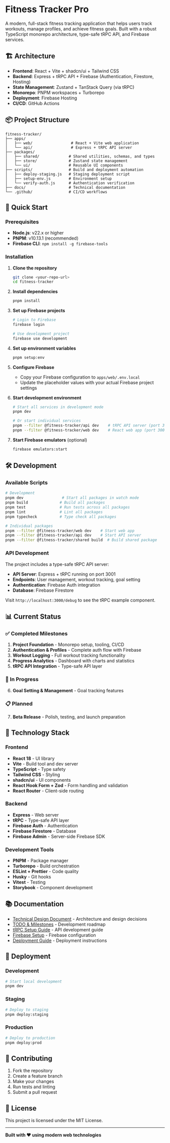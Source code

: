 # Fitness Tracker Pro

A modern, full-stack fitness tracking application that helps users track workouts, manage profiles, and achieve fitness goals. Built with a robust TypeScript monorepo architecture, type-safe tRPC API, and Firebase services.

## 🏗️ Architecture

- **Frontend**: React + Vite + shadcn/ui + Tailwind CSS
- **Backend**: Express + tRPC API + Firebase (Authentication, Firestore, Hosting)
- **State Management**: Zustand + TanStack Query (via tRPC)
- **Monorepo**: PNPM workspaces + Turborepo
- **Deployment**: Firebase Hosting
- **CI/CD**: GitHub Actions

## 📦 Project Structure

```
fitness-tracker/
├── apps/
│   ├── web/                 # React + Vite web application
│   └── api/                 # Express + tRPC API server
├── packages/
│   ├── shared/             # Shared utilities, schemas, and types
│   ├── store/              # Zustand state management
│   └── ui/                 # Reusable UI components
├── scripts/                # Build and deployment automation
│   ├── deploy-staging.js   # Staging deployment script
│   ├── setup-env.js        # Environment setup
│   └── verify-auth.js      # Authentication verification
├── docs/                   # Technical documentation
└── .github/                # CI/CD workflows
```

## 🚀 Quick Start

### Prerequisites

- **Node.js**: v22.x or higher
- **PNPM**: v10.13.1 (recommended)
- **Firebase CLI**: `npm install -g firebase-tools`

### Installation

1. **Clone the repository**
   ```bash
   git clone <your-repo-url>
   cd fitness-tracker
   ```

2. **Install dependencies**
   ```bash
   pnpm install
   ```

3. **Set up Firebase projects**
   ```bash
   # Login to Firebase
   firebase login
   
   # Use development project
   firebase use development
   ```

4. **Set up environment variables**
   ```bash
   pnpm setup:env
   ```

5. **Configure Firebase**
   - Copy your Firebase configuration to `apps/web/.env.local`
   - Update the placeholder values with your actual Firebase project settings

6. **Start development environment**
   ```bash
   # Start all services in development mode
   pnpm dev
   
   # Or start individual services
   pnpm --filter @fitness-tracker/api dev    # tRPC API server (port 3001)
   pnpm --filter @fitness-tracker/web dev    # React web app (port 3000)
   ```

7. **Start Firebase emulators** (optional)
   ```bash
   firebase emulators:start
   ```

## 🛠️ Development

### Available Scripts

```bash
# Development
pnpm dev                 # Start all packages in watch mode
pnpm build              # Build all packages
pnpm test               # Run tests across all packages
pnpm lint               # Lint all packages
pnpm typecheck          # Type check all packages

# Individual packages
pnpm --filter @fitness-tracker/web dev    # Start web app
pnpm --filter @fitness-tracker/api dev    # Start API server
pnpm --filter @fitness-tracker/shared build  # Build shared package
```

### API Development

The project includes a type-safe tRPC API server:

- **API Server**: Express + tRPC running on port 3001
- **Endpoints**: User management, workout tracking, goal setting
- **Authentication**: Firebase Auth integration
- **Database**: Firebase Firestore

Visit `http://localhost:3000/debug` to see the tRPC example component.

## 📊 Current Status

### ✅ Completed Milestones

1. **Project Foundation** - Monorepo setup, tooling, CI/CD
2. **Authentication & Profiles** - Complete auth flow with Firebase
3. **Workout Logging** - Full workout tracking functionality
4. **Progress Analytics** - Dashboard with charts and statistics
5. **tRPC API Integration** - Type-safe API layer

### 🚀 In Progress

6. **Goal Setting & Management** - Goal tracking features

### 📋 Planned

7. **Beta Release** - Polish, testing, and launch preparation

## 🔧 Technology Stack

### Frontend
- **React 18** - UI library
- **Vite** - Build tool and dev server
- **TypeScript** - Type safety
- **Tailwind CSS** - Styling
- **shadcn/ui** - UI components
- **React Hook Form + Zod** - Form handling and validation
- **React Router** - Client-side routing

### Backend
- **Express** - Web server
- **tRPC** - Type-safe API layer
- **Firebase Auth** - Authentication
- **Firebase Firestore** - Database
- **Firebase Admin** - Server-side Firebase SDK

### Development Tools
- **PNPM** - Package manager
- **Turborepo** - Build orchestration
- **ESLint + Prettier** - Code quality
- **Husky** - Git hooks
- **Vitest** - Testing
- **Storybook** - Component development

## 📚 Documentation

- [Technical Design Document](docs/technical-design-doc.md) - Architecture and design decisions
- [TODO & Milestones](docs/TODO.md) - Development roadmap
- [tRPC Setup Guide](docs/TRPC_SETUP.md) - API development guide
- [Firebase Setup](FIREBASE_SETUP.md) - Firebase configuration
- [Deployment Guide](DEPLOYMENT.md) - Deployment instructions

## 🚀 Deployment

### Development
```bash
# Start local development
pnpm dev
```

### Staging
```bash
# Deploy to staging
pnpm deploy:staging
```

### Production
```bash
# Deploy to production
pnpm deploy:prod
```

## 🤝 Contributing

1. Fork the repository
2. Create a feature branch
3. Make your changes
4. Run tests and linting
5. Submit a pull request

## 📄 License

This project is licensed under the MIT License.

---

**Built with ❤️ using modern web technologies**